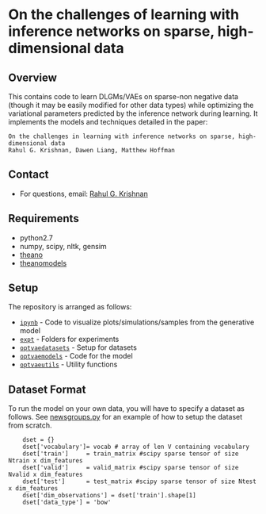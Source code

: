 # On the challenges of learning with inference networks on sparse, high-dimensional data

## Overview
This contains code to learn DLGMs/VAEs on sparse-non negative 
data (though it may be easily modified for other data types) while optimizing the variational 
parameters predicted by the inference network during learning. It implements the models and techniques detailed in the paper: 
```
On the challenges in learning with inference networks on sparse, high-dimensional data 
Rahul G. Krishnan, Dawen Liang, Matthew Hoffman
```

## Contact
* For questions, email: [Rahul G. Krishnan](mailto:rahulgk@mit.edu)

## Requirements
* python2.7
* numpy, scipy, nltk, gensim
* [theano](http://deeplearning.net/software/theano/)
* [theanomodels](https://github.com/clinicalml/theanomodels)

## Setup 

The repository is arranged as follows:
* [`ipynb`](./ipynb) - Code to visualize plots/simulations/samples from the generative model
* [`expt`](./expt)   - Folders for experiments
* [`optvaedatasets`](./optvaedatasets) - Setup for datasets 
* [`optvaemodels`](./optvaemodels)     - Code for the model 
* [`optvaeutils`](./optvaeutils)       - Utility functions 

## Dataset Format
To run the model on your own data, you will have 
to specify a dataset as follows. See [newsgroups.py](./optvaedatasets/newsgroups.py) for an example of
how to setup the dataset from scratch. 
```
    dset = {}
    dset['vocabulary']= vocab # array of len V containing vocabulary
    dset['train']     = train_matrix #scipy sparse tensor of size Ntrain x dim_features
    dset['valid']     = valid_matrix #scipy sparse tensor of size Nvalid x dim_features
    dset['test']      = test_matrix #scipy sparse tensor of size Ntest x dim_features 
    dset['dim_observations'] = dset['train'].shape[1]
    dset['data_type'] = 'bow'
```

